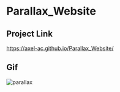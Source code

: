 # Parallax_Website
## Project Link
https://axel-ac.github.io/Parallax_Website/
## Gif
![parallax](https://user-images.githubusercontent.com/102467587/216692622-32facba9-be07-4919-b803-99443707e5ce.gif)
